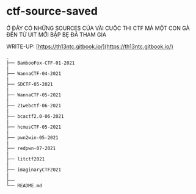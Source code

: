 # ctf-source-saved

Ở ĐÂY CÓ NHỮNG SOURCES CỦA VÀI CUỘC THI CTF MÀ MỘT CON GÀ ĐẾN TỪ UIT MỚI BẬP BẸ ĐÃ THAM GIA

WRITE-UP: [https://th13ntc.gitbook.io/](https://th13ntc.gitbook.io/)

    .
    ├── BambooFox-CTF-01-2021
    |
    ├── WannaCTF-04-2021
    |
    ├── SDCTF-05-2021
    |
    ├── WannaCTF-05-2021
    |
    ├── 21webctf-06-2021
    |
    ├── bcactf2.0-06-2021
    |
    ├── hcmusCTF-05-2021
    |
    ├── pwn2win-05-2021
    |
    ├── redpwn-07-2021
    |
    ├── litctf2021
    |
    ├── imaginaryCTF2021
    |
    ├──
    └── README.md
